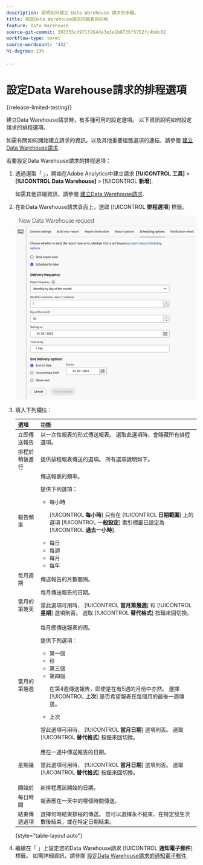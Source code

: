 ```yaml
---
description: 說明如何建立 Data Warehouse 請求的步驟。
title: 設定Data Warehouse請求的報表目的地
feature: Data Warehouse
source-git-commit: 393355cd971f264da3e3e1b8736f5752fc4bdc62
workflow-type: tm+mt
source-wordcount: '442'
ht-degree: 13%

---
```


# 設定Data Warehouse請求的排程選項

{{release-limited-testing}}

建立Data Warehouse請求時，有多種可用的設定選項。 以下資訊說明如何設定請求的排程選項。

如需有關如何開始建立請求的資訊，以及其他重要組態選項的連結，請參閱 [建立Data Warehouse請求](/help/export/data-warehouse/create-request/t-dw-create-request.md).

若要設定Data Warehouse請求的排程選項：

1. 透過選取「 」，開始在Adobe Analytics中建立請求 **[!UICONTROL 工具]** > **[!UICONTROL Data Warehouse]** > [!UICONTROL **新增**].

   如需其他詳細資訊，請參閱 [建立Data Warehouse請求](/help/export/data-warehouse/create-request/t-dw-create-request.md).

1. 在新Data Warehouse請求頁面上，選取 [!UICONTROL **排程選項**] 標籤。

   ![報表目的地索引標籤](assets/dw-scheduling-options.png) <!-- update screenshot -->

1. 填入下列欄位：

   | 選項 | 功能 |
   |---------|----------|
   | 立即傳送報告 | 以一次性報表的形式傳送報表。 選取此選項時，會隱藏所有排程選項。 |
   | 排程於稍後進行 | 提供排程報表傳送的選項。 所有選項說明如下。 |
   | 報告頻率 | 傳送報表的頻率。 <p>提供下列選項：</p><ul><li>每小時</li><p>[!UICONTROL **每小時**] 只有在 [!UICONTROL **日期範圍**] 上的選項 [!UICONTROL **一般設定**] 索引標籤已設定為 [!UICONTROL **過去一小時**].</p><li>每日</li><li>每週</li><li>每月</li><li>每年</li></ul>  <!-- Is this valid? Was in the old docs: "To schedule Data Warehouse requests for Daily, Weekly, Monthly, or Yearly, make sure *Preset* is correctly selected" --> |
   | 每月週期 | 傳送報告的月數間隔。 |
   | 當月的第幾天 | 每月傳送報告的日期。<p>當此選項可用時， [!UICONTROL **當月第幾週**] 和 [!UICONTROL **星期**] 選項則否。 選取 [!UICONTROL **替代格式**] 按鈕來回切換。 </p> |
   | 當月的第幾週 | 每月應傳送報表的周。 <p>提供下列選項：</p><ul><li>第一個</li><li>秒</li><li>第三個</li><li>第四個</li><p>在第4週傳送報告，即使是在有5週的月份中亦然。 選擇 [!UICONTROL **上次**] 是否希望報表在每個月的最後一週傳送。</p><li>上次</li></ul><p>當此選項可用時， [!UICONTROL **當月日期**] 選項則否。 選取 [!UICONTROL **替代格式**] 按鈕來回切換。 </p> |
   | 星期幾 | 應在一週中傳送報告的日期。 <p>當此選項可用時， [!UICONTROL **當月日期**] 選項則否。 選取 [!UICONTROL **替代格式**] 按鈕來回切換。 </p> |
   | 開始於 | 新排程應該開始的日期。 |
   | 每日時間 | 報表應在一天中的哪個時間傳送。 |
   | 結束傳遞選項 | 選擇何時結束排程的傳送。 您可以選擇永不結束、在特定發生次數後結束，或在特定日期結束。 |

   {style="table-layout:auto"}

1. 繼續在「 」上設定您的Data Warehouse請求 [!UICONTROL **通知電子郵件**] 標籤。 如需詳細資訊，請參閱 [設定Data Warehouse請求的通知電子郵件](/help/export/data-warehouse/create-request/dw-request-email.md).

